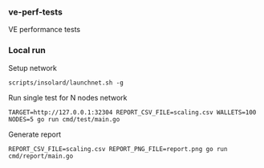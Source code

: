 ### ve-perf-tests
VE performance tests

### Local run
Setup network
```
scripts/insolard/launchnet.sh -g
```

Run single test for N nodes network
```
TARGET=http://127.0.0.1:32304 REPORT_CSV_FILE=scaling.csv WALLETS=100 NODES=5 go run cmd/test/main.go
```

Generate report
```
REPORT_CSV_FILE=scaling.csv REPORT_PNG_FILE=report.png go run cmd/report/main.go
```
